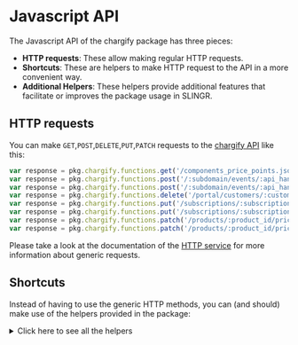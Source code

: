 # Javascript API

The Javascript API of the chargify package has three pieces:

- **HTTP requests**: These allow making regular HTTP requests.
- **Shortcuts**: These are helpers to make HTTP request to the API in a more convenient way.
- **Additional Helpers**: These helpers provide additional features that facilitate or improves the package usage in SLINGR.

## HTTP requests
You can make `GET`,`POST`,`DELETE`,`PUT`,`PATCH` requests to the [chargify API](API_URL_HERE) like this:
```javascript
var response = pkg.chargify.functions.get('/components_price_points.json')
var response = pkg.chargify.functions.post('/:subdomain/events/:api_handle/bulk.json', body)
var response = pkg.chargify.functions.post('/:subdomain/events/:api_handle/bulk.json')
var response = pkg.chargify.functions.delete('/portal/customers/:customer_id/invitations/revoke.json')
var response = pkg.chargify.functions.put('/subscriptions/:subscription_id/reset_balance.json', body)
var response = pkg.chargify.functions.put('/subscriptions/:subscription_id/reset_balance.json')
var response = pkg.chargify.functions.patch('/products/:product_id/price_points/:price_point_id/unarchive.json', body)
var response = pkg.chargify.functions.patch('/products/:product_id/price_points/:price_point_id/unarchive.json')
```

Please take a look at the documentation of the [HTTP service](https://github.com/slingr-stack/http-service)
for more information about generic requests.

## Shortcuts

Instead of having to use the generic HTTP methods, you can (and should) make use of the helpers provided in the package:
<details>
    <summary>Click here to see all the helpers</summary>

<br>

* API URL: '/:resource_type/metadata.json'
* HTTP Method: 'GET'
```javascript
pkg.chargify.functions.metadataJson.get()
```
---
* API URL: '/:resource_type/metafields.json'
* HTTP Method: 'GET'
```javascript
pkg.chargify.functions.metafieldsJson.get(resourceType)
```
---
* API URL: '/:resource_type/metafields.json'
* HTTP Method: 'POST'
```javascript
pkg.chargify.functions.metafieldsJson.post(resourceType, body)
```
---
* API URL: '/:resource_type/metafields.json'
* HTTP Method: 'DELETE'
```javascript
pkg.chargify.functions.metafieldsJson.delete(resourceType)
```
---
* API URL: '/:resource_type/metafields.json'
* HTTP Method: 'PUT'
```javascript
pkg.chargify.functions.metafieldsJson.put(resourceType, body)
```
---
* API URL: '/:resource_type/:resource_id/metadata.json'
* HTTP Method: 'GET'
```javascript
pkg.chargify.functions.metadataJson.get(resourceType)
```
---
* API URL: '/:resource_type/:resource_id/metadata.json'
* HTTP Method: 'POST'
```javascript
pkg.chargify.functions.metadataJson.post(resourceType, resourceId, body)
```
---
* API URL: '/:resource_type/:resource_id/metadata.json'
* HTTP Method: 'DELETE'
```javascript
pkg.chargify.functions.metadataJson.delete(resourceType, resourceId)
```
---
* API URL: '/:resource_type/:resource_id/metadata.json'
* HTTP Method: 'PUT'
```javascript
pkg.chargify.functions.metadataJson.put(resourceType, resourceId, body)
```
---
* API URL: '/:subdomain/events/:api_handle.json'
* HTTP Method: 'POST'
```javascript
pkg.chargify.functions.events.post(subdomain, apiHandleJson, body)
```
---
* API URL: '/:subdomain/events/:api_handle/bulk.json'
* HTTP Method: 'POST'
```javascript
pkg.chargify.functions.events.bulkJson.post(subdomain, apiHandle, body)
```
---
* API URL: '/api_exports/invoices.json'
* HTTP Method: 'POST'
```javascript
pkg.chargify.functions.apiExports.invoicesJson.post(body)
```
---
* API URL: '/api_exports/proforma_invoices.json'
* HTTP Method: 'POST'
```javascript
pkg.chargify.functions.apiExports.proformaInvoicesJson.post(body)
```
---
* API URL: '/api_exports/subscriptions.json'
* HTTP Method: 'POST'
```javascript
pkg.chargify.functions.apiExports.subscriptionsJson.post(body)
```
---
* API URL: '/api_exports/invoices/:batch_id.json'
* HTTP Method: 'GET'
```javascript
pkg.chargify.functions.apiExports.invoices.get(batchIdJson)
```
---
* API URL: '/api_exports/proforma_invoices/:batch_id.json'
* HTTP Method: 'GET'
```javascript
pkg.chargify.functions.apiExports.proformaInvoices.get(batchIdJson)
```
---
* API URL: '/api_exports/subscriptions/:batch_id.json'
* HTTP Method: 'GET'
```javascript
pkg.chargify.functions.apiExports.subscriptions.get(batchIdJson)
```
---
* API URL: '/api_exports/invoices/:batch_id/rows.json'
* HTTP Method: 'GET'
```javascript
pkg.chargify.functions.apiExports.invoices.rowsJson.get(batchId)
```
---
* API URL: '/api_exports/proforma_invoices/:batch_id/rows.json'
* HTTP Method: 'GET'
```javascript
pkg.chargify.functions.apiExports.proformaInvoices.rowsJson.get(batchId)
```
---
* API URL: '/api_exports/subscriptions/:batch_id/rows.json'
* HTTP Method: 'GET'
```javascript
pkg.chargify.functions.apiExports.subscriptions.rowsJson.get(batchId)
```
---
* API URL: '/bank_accounts/:bank_account_id/verification.json'
* HTTP Method: 'PUT'
```javascript
pkg.chargify.functions.bankAccounts.verificationJson.put(bankAccountId, body)
```
---
* API URL: '/chargify_js_keys.json'
* HTTP Method: 'GET'
```javascript
pkg.chargify.functions.chargifyJsKeysJson.get()
```
---
* API URL: '/components/lookup.json'
* HTTP Method: 'GET'
```javascript
pkg.chargify.functions.components.lookupJson.get()
```
---
* API URL: '/components/:component_id/price_points.json'
* HTTP Method: 'GET'
```javascript
pkg.chargify.functions.components.pricePointsJson.get(componentId)
```
---
* API URL: '/components/:component_id/price_points.json'
* HTTP Method: 'POST'
```javascript
pkg.chargify.functions.components.pricePointsJson.post(componentId, body)
```
---
* API URL: '/components/:component_id/price_points/:price_point_id.json'
* HTTP Method: 'DELETE'
```javascript
pkg.chargify.functions.components.pricePoints.delete(componentId, pricePointIdJson)
```
---
* API URL: '/components/:component_id/price_points/:price_point_id.json'
* HTTP Method: 'PUT'
```javascript
pkg.chargify.functions.components.pricePoints.put(componentId, pricePointIdJson, body)
```
---
* API URL: '/components/:component_id/price_points/bulk.json'
* HTTP Method: 'POST'
```javascript
pkg.chargify.functions.components.pricePoints.bulkJson.post(componentId, body)
```
---
* API URL: '/components/:component_id/price_points/:price_point_id/default.json'
* HTTP Method: 'PUT'
```javascript
pkg.chargify.functions.components.pricePoints.defaultJson.put(componentId, pricePointId, body)
```
---
* API URL: '/components/:component_id/price_points/:price_point_id/segments.json'
* HTTP Method: 'GET'
```javascript
pkg.chargify.functions.components.pricePoints.segmentsJson.get(componentId, pricePointId)
```
---
* API URL: '/components/:component_id/price_points/:price_point_id/segments.json'
* HTTP Method: 'POST'
```javascript
pkg.chargify.functions.components.pricePoints.segmentsJson.post(componentId, pricePointId, body)
```
---
* API URL: '/components/:component_id/price_points/:price_point_id/unarchive.json'
* HTTP Method: 'PUT'
```javascript
pkg.chargify.functions.components.pricePoints.unarchiveJson.put(componentId, pricePointId, body)
```
---
* API URL: '/components/:component_id/price_points/:price_point_id/segments/:id.json'
* HTTP Method: 'DELETE'
```javascript
pkg.chargify.functions.components.pricePoints.segments.delete(componentId, pricePointId, idJson)
```
---
* API URL: '/components/:component_id/price_points/:price_point_id/segments/:id.json'
* HTTP Method: 'PUT'
```javascript
pkg.chargify.functions.components.pricePoints.segments.put(componentId, pricePointId, idJson, body)
```
---
* API URL: '/components/:component_id/price_points/:price_point_id/segments/bulk.json'
* HTTP Method: 'POST'
```javascript
pkg.chargify.functions.components.pricePoints.segments.bulkJson.post(componentId, pricePointId, body)
```
---
* API URL: '/components/:component_id/price_points/:price_point_id/segments/bulk.json'
* HTTP Method: 'PUT'
```javascript
pkg.chargify.functions.components.pricePoints.segments.bulkJson.put(componentId, pricePointId, body)
```
---
* API URL: '/components.json'
* HTTP Method: 'GET'
```javascript
pkg.chargify.functions.componentsJson.get()
```
---
* API URL: '/components_price_points.json'
* HTTP Method: 'GET'
```javascript
pkg.chargify.functions.componentsPricePointsJson.get()
```
---
* API URL: '/coupon/:coupon_id/currency_prices.json'
* HTTP Method: 'PUT'
```javascript
pkg.chargify.functions.coupon.currencyPricesJson.put(couponId, body)
```
---
* API URL: '/coupons/find.json'
* HTTP Method: 'GET'
```javascript
pkg.chargify.functions.coupons.findJson.get()
```
---
* API URL: '/coupons/validate.json'
* HTTP Method: 'GET'
```javascript
pkg.chargify.functions.coupons.validateJson.get()
```
---
* API URL: '/coupons/:coupon_id/codes.json'
* HTTP Method: 'GET'
```javascript
pkg.chargify.functions.coupons.codesJson.get(couponId)
```
---
* API URL: '/coupons/:coupon_id/codes.json'
* HTTP Method: 'POST'
```javascript
pkg.chargify.functions.coupons.codesJson.post(couponId, body)
```
---
* API URL: '/coupons/:coupon_id/codes.json'
* HTTP Method: 'PUT'
```javascript
pkg.chargify.functions.coupons.codesJson.put(couponId, body)
```
---
* API URL: '/coupons/:coupon_id/codes/:subcode.json'
* HTTP Method: 'DELETE'
```javascript
pkg.chargify.functions.coupons.codes.delete(couponId, subcodeJson)
```
---
* API URL: '/coupons.json'
* HTTP Method: 'GET'
```javascript
pkg.chargify.functions.couponsJson.get()
```
---
* API URL: '/credit_notes/:uid.json'
* HTTP Method: 'GET'
```javascript
pkg.chargify.functions.creditNotes.get(uidJson)
```
---
* API URL: '/credit_notes.json'
* HTTP Method: 'GET'
```javascript
pkg.chargify.functions.creditNotesJson.get()
```
---
* API URL: '/customers/:id.json'
* HTTP Method: 'GET'
```javascript
pkg.chargify.functions.customers.get(idJson)
```
---
* API URL: '/customers/:id.json'
* HTTP Method: 'DELETE'
```javascript
pkg.chargify.functions.customers.delete(idJson)
```
---
* API URL: '/customers/:id.json'
* HTTP Method: 'PUT'
```javascript
pkg.chargify.functions.customers.put(idJson, body)
```
---
* API URL: '/customers/lookup.json'
* HTTP Method: 'GET'
```javascript
pkg.chargify.functions.customers.lookupJson.get()
```
---
* API URL: '/customers/:customer_id/subscriptions.json'
* HTTP Method: 'GET'
```javascript
pkg.chargify.functions.customers.subscriptionsJson.get(customerId)
```
---
* API URL: '/customers.json'
* HTTP Method: 'GET'
```javascript
pkg.chargify.functions.customersJson.get()
```
---
* API URL: '/customers.json'
* HTTP Method: 'POST'
```javascript
pkg.chargify.functions.customersJson.post(body)
```
---
* API URL: '/endpoints/:endpoint_id.json'
* HTTP Method: 'PUT'
```javascript
pkg.chargify.functions.endpoints.put(endpointIdJson, body)
```
---
* API URL: '/endpoints.json'
* HTTP Method: 'GET'
```javascript
pkg.chargify.functions.endpointsJson.get()
```
---
* API URL: '/endpoints.json'
* HTTP Method: 'POST'
```javascript
pkg.chargify.functions.endpointsJson.post(body)
```
---
* API URL: '/event_based_billing/subscriptions/:subscription_id/components/:component_id/activate.json'
* HTTP Method: 'POST'
```javascript
pkg.chargify.functions.eventBasedBilling.subscriptions.components.activateJson.post(subscriptionId, componentId, body)
```
---
* API URL: '/event_based_billing/subscriptions/:subscription_id/components/:component_id/deactivate.json'
* HTTP Method: 'POST'
```javascript
pkg.chargify.functions.eventBasedBilling.subscriptions.components.deactivateJson.post(subscriptionId, componentId, body)
```
---
* API URL: '/events/count.json'
* HTTP Method: 'GET'
```javascript
pkg.chargify.functions.events.countJson.get()
```
---
* API URL: '/events.json'
* HTTP Method: 'GET'
```javascript
pkg.chargify.functions.eventsJson.get()
```
---
* API URL: '/invoices/:invoice_id.json'
* HTTP Method: 'GET'
```javascript
pkg.chargify.functions.invoices.get()
```
---
* API URL: '/invoices/:uid.json'
* HTTP Method: 'GET'
```javascript
pkg.chargify.functions.invoices.get()
```
---
* API URL: '/invoices/events.json'
* HTTP Method: 'GET'
```javascript
pkg.chargify.functions.invoices.eventsJson.get()
```
---
* API URL: '/invoices/payments.json'
* HTTP Method: 'POST'
```javascript
pkg.chargify.functions.invoices.paymentsJson.post(body)
```
---
* API URL: '/invoices/:invoice_id/adjustments.json'
* HTTP Method: 'POST'
```javascript
pkg.chargify.functions.invoices.adjustmentsJson.post(invoiceId, body)
```
---
* API URL: '/invoices/:invoice_id/charges.json'
* HTTP Method: 'POST'
```javascript
pkg.chargify.functions.invoices.chargesJson.post(invoiceId, body)
```
---
* API URL: '/invoices/:invoice_id/payments.json'
* HTTP Method: 'POST'
```javascript
pkg.chargify.functions.invoices.paymentsJson.post(body)
```
---
* API URL: '/invoices/:invoice_uid/segments.json'
* HTTP Method: 'GET'
```javascript
pkg.chargify.functions.invoices.segmentsJson.get(invoiceUid)
```
---
* API URL: '/invoices/:uid/customer_information.json'
* HTTP Method: 'PUT'
```javascript
pkg.chargify.functions.invoices.customerInformationJson.put(uid, body)
```
---
* API URL: '/invoices/:uid/deliveries.json'
* HTTP Method: 'POST'
```javascript
pkg.chargify.functions.invoices.deliveriesJson.post(uid, body)
```
---
* API URL: '/invoices/:uid/issue.json'
* HTTP Method: 'POST'
```javascript
pkg.chargify.functions.invoices.issueJson.post(uid, body)
```
---
* API URL: '/invoices/:uid/payments.json'
* HTTP Method: 'POST'
```javascript
pkg.chargify.functions.invoices.paymentsJson.post(body)
```
---
* API URL: '/invoices/:uid/refunds.json'
* HTTP Method: 'POST'
```javascript
pkg.chargify.functions.invoices.refundsJson.post(uid, body)
```
---
* API URL: '/invoices/:uid/reopen.json'
* HTTP Method: 'POST'
```javascript
pkg.chargify.functions.invoices.reopenJson.post(uid, body)
```
---
* API URL: '/invoices/:uid/void.json'
* HTTP Method: 'POST'
```javascript
pkg.chargify.functions.invoices.voidJson.post(uid, body)
```
---
* API URL: '/invoices/:uid/customer_information/preview.json'
* HTTP Method: 'POST'
```javascript
pkg.chargify.functions.invoices.customerInformation.previewJson.post(uid, body)
```
---
* API URL: '/invoices.json'
* HTTP Method: 'GET'
```javascript
pkg.chargify.functions.invoicesJson.get()
```
---
* API URL: '/invoices.json'
* HTTP Method: 'GET'
```javascript
pkg.chargify.functions.invoicesJson.get()
```
---
* API URL: '/mrr.json'
* HTTP Method: 'GET'
```javascript
pkg.chargify.functions.mrrJson.get()
```
---
* API URL: '/mrr_movements.json'
* HTTP Method: 'GET'
```javascript
pkg.chargify.functions.mrrMovementsJson.get()
```
---
* API URL: '/offers/:offer_id.json'
* HTTP Method: 'GET'
```javascript
pkg.chargify.functions.offers.get(offerIdJson)
```
---
* API URL: '/offers/:offer_id/archive.json'
* HTTP Method: 'PUT'
```javascript
pkg.chargify.functions.offers.archiveJson.put(offerId, body)
```
---
* API URL: '/offers/:offer_id/unarchive.json'
* HTTP Method: 'PUT'
```javascript
pkg.chargify.functions.offers.unarchiveJson.put(offerId, body)
```
---
* API URL: '/offers.json'
* HTTP Method: 'GET'
```javascript
pkg.chargify.functions.offersJson.get()
```
---
* API URL: '/offers.json'
* HTTP Method: 'POST'
```javascript
pkg.chargify.functions.offersJson.post(body)
```
---
* API URL: '/one_time_tokens/:chargify_token.json'
* HTTP Method: 'GET'
```javascript
pkg.chargify.functions.oneTimeTokens.get(chargifyTokenJson)
```
---
* API URL: '/payment_profiles/:payment_profile_id.json'
* HTTP Method: 'GET'
```javascript
pkg.chargify.functions.paymentProfiles.get(paymentProfileIdJson)
```
---
* API URL: '/payment_profiles/:payment_profile_id.json'
* HTTP Method: 'DELETE'
```javascript
pkg.chargify.functions.paymentProfiles.delete(paymentProfileIdJson)
```
---
* API URL: '/payment_profiles/:payment_profile_id.json'
* HTTP Method: 'PUT'
```javascript
pkg.chargify.functions.paymentProfiles.put(paymentProfileIdJson, body)
```
---
* API URL: '/payment_profiles.json'
* HTTP Method: 'GET'
```javascript
pkg.chargify.functions.paymentProfilesJson.get()
```
---
* API URL: '/payment_profiles.json'
* HTTP Method: 'POST'
```javascript
pkg.chargify.functions.paymentProfilesJson.post(body)
```
---
* API URL: '/portal/customers/:customer_id/enable.json'
* HTTP Method: 'POST'
```javascript
pkg.chargify.functions.portal.customers.enableJson.post(customerId, body)
```
---
* API URL: '/portal/customers/:customer_id/management_link.json'
* HTTP Method: 'GET'
```javascript
pkg.chargify.functions.portal.customers.managementLinkJson.get(customerId)
```
---
* API URL: '/portal/customers/:customer_id/invitations/invite.json'
* HTTP Method: 'POST'
```javascript
pkg.chargify.functions.portal.customers.invitations.inviteJson.post(customerId, body)
```
---
* API URL: '/portal/customers/:customer_id/invitations/revoke.json'
* HTTP Method: 'DELETE'
```javascript
pkg.chargify.functions.portal.customers.invitations.revokeJson.delete(customerId)
```
---
* API URL: '/price_points/:price_point_id/currency_prices.json'
* HTTP Method: 'POST'
```javascript
pkg.chargify.functions.pricePoints.currencyPricesJson.post(pricePointId, body)
```
---
* API URL: '/price_points/:price_point_id/currency_prices.json'
* HTTP Method: 'PUT'
```javascript
pkg.chargify.functions.pricePoints.currencyPricesJson.put(pricePointId, body)
```
---
* API URL: '/product_families/:id.json'
* HTTP Method: 'GET'
```javascript
pkg.chargify.functions.productFamilies.get(idJson)
```
---
* API URL: '/product_families/:product_family_id/:plural_kind.json'
* HTTP Method: 'POST'
```javascript
pkg.chargify.functions.productFamilies.post(productFamilyId, pluralKindJson, body)
```
---
* API URL: '/product_families/:product_family_id/components.json'
* HTTP Method: 'GET'
```javascript
pkg.chargify.functions.productFamilies.componentsJson.get(productFamilyId)
```
---
* API URL: '/product_families/:product_family_id/coupons.json'
* HTTP Method: 'GET'
```javascript
pkg.chargify.functions.productFamilies.couponsJson.get(productFamilyId)
```
---
* API URL: '/product_families/:product_family_id/coupons.json'
* HTTP Method: 'POST'
```javascript
pkg.chargify.functions.productFamilies.couponsJson.post(productFamilyId, body)
```
---
* API URL: '/product_families/:product_family_id/products.json'
* HTTP Method: 'GET'
```javascript
pkg.chargify.functions.productFamilies.productsJson.get(productFamilyId)
```
---
* API URL: '/product_families/:product_family_id/products.json'
* HTTP Method: 'POST'
```javascript
pkg.chargify.functions.productFamilies.productsJson.post(productFamilyId, body)
```
---
* API URL: '/product_families/:product_family_id/components/:component_id.json'
* HTTP Method: 'GET'
```javascript
pkg.chargify.functions.productFamilies.components.get(productFamilyId, componentIdJson)
```
---
* API URL: '/product_families/:product_family_id/components/:component_id.json'
* HTTP Method: 'DELETE'
```javascript
pkg.chargify.functions.productFamilies.components.delete(productFamilyId, componentIdJson)
```
---
* API URL: '/product_families/:product_family_id/coupons/:coupon_id.json'
* HTTP Method: 'GET'
```javascript
pkg.chargify.functions.productFamilies.coupons.get(productFamilyId, couponIdJson)
```
---
* API URL: '/product_families/:product_family_id/coupons/:coupon_id.json'
* HTTP Method: 'DELETE'
```javascript
pkg.chargify.functions.productFamilies.coupons.delete(productFamilyId, couponIdJson)
```
---
* API URL: '/product_families/:product_family_id/coupons/:coupon_id.json'
* HTTP Method: 'PUT'
```javascript
pkg.chargify.functions.productFamilies.coupons.put(productFamilyId, couponIdJson, body)
```
---
* API URL: '/product_families/:product_family_id/coupons/:coupon_id/usage.json'
* HTTP Method: 'GET'
```javascript
pkg.chargify.functions.productFamilies.coupons.usageJson.get(productFamilyId, couponId)
```
---
* API URL: '/product_families.json'
* HTTP Method: 'GET'
```javascript
pkg.chargify.functions.productFamiliesJson.get()
```
---
* API URL: '/product_families.json'
* HTTP Method: 'POST'
```javascript
pkg.chargify.functions.productFamiliesJson.post(body)
```
---
* API URL: '/product_price_points/:product_price_point_id/currency_prices.json'
* HTTP Method: 'POST'
```javascript
pkg.chargify.functions.productPricePoints.currencyPricesJson.post(productPricePointId, body)
```
---
* API URL: '/product_price_points/:product_price_point_id/currency_prices.json'
* HTTP Method: 'PUT'
```javascript
pkg.chargify.functions.productPricePoints.currencyPricesJson.put(productPricePointId, body)
```
---
* API URL: '/products/:product_id.json'
* HTTP Method: 'GET'
```javascript
pkg.chargify.functions.products.get(productIdJson)
```
---
* API URL: '/products/:product_id.json'
* HTTP Method: 'DELETE'
```javascript
pkg.chargify.functions.products.delete(productIdJson)
```
---
* API URL: '/products/:product_id.json'
* HTTP Method: 'PUT'
```javascript
pkg.chargify.functions.products.put(productIdJson, body)
```
---
* API URL: '/products/:product_id/price_points.json'
* HTTP Method: 'GET'
```javascript
pkg.chargify.functions.products.pricePointsJson.get(productId)
```
---
* API URL: '/products/:product_id/price_points.json'
* HTTP Method: 'POST'
```javascript
pkg.chargify.functions.products.pricePointsJson.post(productId, body)
```
---
* API URL: '/products/handle/:api_handle.json'
* HTTP Method: 'GET'
```javascript
pkg.chargify.functions.products.handle.get(apiHandleJson)
```
---
* API URL: '/products/:product_id/price_points/:price_point_id.json'
* HTTP Method: 'GET'
```javascript
pkg.chargify.functions.products.pricePoints.get(productId, pricePointIdJson)
```
---
* API URL: '/products/:product_id/price_points/:price_point_id.json'
* HTTP Method: 'DELETE'
```javascript
pkg.chargify.functions.products.pricePoints.delete(productId, pricePointIdJson)
```
---
* API URL: '/products/:product_id/price_points/:price_point_id.json'
* HTTP Method: 'PUT'
```javascript
pkg.chargify.functions.products.pricePoints.put(productId, pricePointIdJson, body)
```
---
* API URL: '/products/:product_id/price_points/bulk.json'
* HTTP Method: 'POST'
```javascript
pkg.chargify.functions.products.pricePoints.bulkJson.post(productId, body)
```
---
* API URL: '/products/:product_id/price_points/:price_point_id/default.json'
* HTTP Method: 'PATCH'
```javascript
pkg.chargify.functions.products.pricePoints.defaultJson.patch(productId, pricePointId, body)
```
---
* API URL: '/products/:product_id/price_points/:price_point_id/unarchive.json'
* HTTP Method: 'PATCH'
```javascript
pkg.chargify.functions.products.pricePoints.unarchiveJson.patch(productId, pricePointId, body)
```
---
* API URL: '/products.json'
* HTTP Method: 'GET'
```javascript
pkg.chargify.functions.productsJson.get()
```
---
* API URL: '/products_price_points.json'
* HTTP Method: 'GET'
```javascript
pkg.chargify.functions.productsPricePointsJson.get()
```
---
* API URL: '/proforma_invoices/:proforma_invoice_uid.json'
* HTTP Method: 'GET'
```javascript
pkg.chargify.functions.proformaInvoices.get(proformaInvoiceUidJson)
```
---
* API URL: '/proforma_invoices/:proforma_invoice_uid/void.json'
* HTTP Method: 'POST'
```javascript
pkg.chargify.functions.proformaInvoices.voidJson.post(proformaInvoiceUid, body)
```
---
* API URL: '/reason_codes/:reason_code_id.json'
* HTTP Method: 'GET'
```javascript
pkg.chargify.functions.reasonCodes.get(reasonCodeIdJson)
```
---
* API URL: '/reason_codes/:reason_code_id.json'
* HTTP Method: 'DELETE'
```javascript
pkg.chargify.functions.reasonCodes.delete(reasonCodeIdJson)
```
---
* API URL: '/reason_codes/:reason_code_id.json'
* HTTP Method: 'PUT'
```javascript
pkg.chargify.functions.reasonCodes.put(reasonCodeIdJson, body)
```
---
* API URL: '/reason_codes.json'
* HTTP Method: 'GET'
```javascript
pkg.chargify.functions.reasonCodesJson.get()
```
---
* API URL: '/reason_codes.json'
* HTTP Method: 'POST'
```javascript
pkg.chargify.functions.reasonCodesJson.post(body)
```
---
* API URL: '/referral_codes/validate.json'
* HTTP Method: 'GET'
```javascript
pkg.chargify.functions.referralCodes.validateJson.get()
```
---
* API URL: '/sellers/:seller_id/sales_commission_settings.json'
* HTTP Method: 'GET'
```javascript
pkg.chargify.functions.sellers.salesCommissionSettingsJson.get(sellerId)
```
---
* API URL: '/sellers/:seller_id/sales_reps.json'
* HTTP Method: 'GET'
```javascript
pkg.chargify.functions.sellers.salesRepsJson.get(sellerId)
```
---
* API URL: '/sellers/:seller_id/sales_reps/:sales_rep_id.json'
* HTTP Method: 'GET'
```javascript
pkg.chargify.functions.sellers.salesReps.get(sellerId, salesRepIdJson)
```
---
* API URL: '/site.json'
* HTTP Method: 'GET'
```javascript
pkg.chargify.functions.siteJson.get()
```
---
* API URL: '/sites/clear_data.json'
* HTTP Method: 'POST'
```javascript
pkg.chargify.functions.sites.clearDataJson.post(body)
```
---
* API URL: '/statements/:statement_id.json'
* HTTP Method: 'GET'
```javascript
pkg.chargify.functions.statements.get(statementIdJson)
```
---
* API URL: '/statements/count.json'
* HTTP Method: 'GET'
```javascript
pkg.chargify.functions.statements.countJson.get()
```
---
* API URL: '/statements/ids.json'
* HTTP Method: 'GET'
```javascript
pkg.chargify.functions.statements.idsJson.get()
```
---
* API URL: '/statements.json'
* HTTP Method: 'GET'
```javascript
pkg.chargify.functions.statementsJson.get()
```
---
* API URL: '/stats.json'
* HTTP Method: 'GET'
```javascript
pkg.chargify.functions.statsJson.get()
```
---
* API URL: '/subscription_groups/:uid.json'
* HTTP Method: 'GET'
```javascript
pkg.chargify.functions.subscriptionGroups.get(uidJson)
```
---
* API URL: '/subscription_groups/:uid.json'
* HTTP Method: 'DELETE'
```javascript
pkg.chargify.functions.subscriptionGroups.delete(uidJson)
```
---
* API URL: '/subscription_groups/:uid.json'
* HTTP Method: 'PUT'
```javascript
pkg.chargify.functions.subscriptionGroups.put(uidJson, body)
```
---
* API URL: '/subscription_groups/lookup.json'
* HTTP Method: 'GET'
```javascript
pkg.chargify.functions.subscriptionGroups.lookupJson.get()
```
---
* API URL: '/subscription_groups/signup.json'
* HTTP Method: 'POST'
```javascript
pkg.chargify.functions.subscriptionGroups.signupJson.post(body)
```
---
* API URL: '/subscription_groups/:subscription_group_uid/proforma_invoices.json'
* HTTP Method: 'GET'
```javascript
pkg.chargify.functions.subscriptionGroups.proformaInvoicesJson.get(subscriptionGroupUid)
```
---
* API URL: '/subscription_groups/:subscription_group_uid/proforma_invoices.json'
* HTTP Method: 'POST'
```javascript
pkg.chargify.functions.subscriptionGroups.proformaInvoicesJson.post(subscriptionGroupUid, body)
```
---
* API URL: '/subscription_groups/:subscription_group_uid/reactivate.json'
* HTTP Method: 'POST'
```javascript
pkg.chargify.functions.subscriptionGroups.reactivateJson.post(subscriptionGroupUid, body)
```
---
* API URL: '/subscription_groups/:uid/cancel.json'
* HTTP Method: 'POST'
```javascript
pkg.chargify.functions.subscriptionGroups.cancelJson.post(uid, body)
```
---
* API URL: '/subscription_groups/:uid/delayed_cancel.json'
* HTTP Method: 'POST'
```javascript
pkg.chargify.functions.subscriptionGroups.delayedCancelJson.post(uid, body)
```
---
* API URL: '/subscription_groups/:uid/delayed_cancel.json'
* HTTP Method: 'DELETE'
```javascript
pkg.chargify.functions.subscriptionGroups.delayedCancelJson.delete(uid)
```
---
* API URL: '/subscription_groups/:uid/prepayments.json'
* HTTP Method: 'POST'
```javascript
pkg.chargify.functions.subscriptionGroups.prepaymentsJson.post(uid, body)
```
---
* API URL: '/subscription_groups/:uid/service_credit_deductions.json'
* HTTP Method: 'POST'
```javascript
pkg.chargify.functions.subscriptionGroups.serviceCreditDeductionsJson.post(uid, body)
```
---
* API URL: '/subscription_groups/:uid/service_credits.json'
* HTTP Method: 'POST'
```javascript
pkg.chargify.functions.subscriptionGroups.serviceCreditsJson.post(uid, body)
```
---
* API URL: '/subscription_groups/:subscription_group_uid/payment_profiles/:payment_profile_id.json'
* HTTP Method: 'DELETE'
```javascript
pkg.chargify.functions.subscriptionGroups.paymentProfiles.delete(subscriptionGroupUid, paymentProfileIdJson)
```
---
* API URL: '/subscription_groups/:uid/payment_profiles/:payment_profile_id/change_payment_profile.json'
* HTTP Method: 'POST'
```javascript
pkg.chargify.functions.subscriptionGroups.paymentProfiles.changePaymentProfileJson.post(uid, paymentProfileId, body)
```
---
* API URL: '/subscription_groups.json'
* HTTP Method: 'GET'
```javascript
pkg.chargify.functions.subscriptionGroupsJson.get()
```
---
* API URL: '/subscription_groups.json'
* HTTP Method: 'POST'
```javascript
pkg.chargify.functions.subscriptionGroupsJson.post(body)
```
---
* API URL: '/subscriptions/:subscription_id.json'
* HTTP Method: 'GET'
```javascript
pkg.chargify.functions.subscriptions.get(subscriptionIdJson)
```
---
* API URL: '/subscriptions/:subscription_id.json'
* HTTP Method: 'DELETE'
```javascript
pkg.chargify.functions.subscriptions.delete(subscriptionIdJson)
```
---
* API URL: '/subscriptions/:subscription_id.json'
* HTTP Method: 'PUT'
```javascript
pkg.chargify.functions.subscriptions.put(subscriptionIdJson, body)
```
---
* API URL: '/subscriptions/lookup.json'
* HTTP Method: 'GET'
```javascript
pkg.chargify.functions.subscriptions.lookupJson.get()
```
---
* API URL: '/subscriptions/preview.json'
* HTTP Method: 'POST'
```javascript
pkg.chargify.functions.subscriptions.previewJson.post(body)
```
---
* API URL: '/subscriptions/proforma_invoices.json'
* HTTP Method: 'POST'
```javascript
pkg.chargify.functions.subscriptions.proformaInvoicesJson.post(body)
```
---
* API URL: '/subscriptions/:subscription_id/account_balances.json'
* HTTP Method: 'GET'
```javascript
pkg.chargify.functions.subscriptions.accountBalancesJson.get(subscriptionId)
```
---
* API URL: '/subscriptions/:subscription_id/activate.json'
* HTTP Method: 'PUT'
```javascript
pkg.chargify.functions.subscriptions.activateJson.put(subscriptionId, body)
```
---
* API URL: '/subscriptions/:subscription_id/add_coupon.json'
* HTTP Method: 'POST'
```javascript
pkg.chargify.functions.subscriptions.addCouponJson.post(subscriptionId, body)
```
---
* API URL: '/subscriptions/:subscription_id/adjustments.json'
* HTTP Method: 'POST'
```javascript
pkg.chargify.functions.subscriptions.adjustmentsJson.post(subscriptionId, body)
```
---
* API URL: '/subscriptions/:subscription_id/advance_invoice.json'
* HTTP Method: 'GET'
```javascript
pkg.chargify.functions.subscriptions.advanceInvoiceJson.get(subscriptionId)
```
---
* API URL: '/subscriptions/:subscription_id/allocations.json'
* HTTP Method: 'POST'
```javascript
pkg.chargify.functions.subscriptions.allocationsJson.post(subscriptionId, body)
```
---
* API URL: '/subscriptions/:subscription_id/cancel_dunning.json'
* HTTP Method: 'POST'
```javascript
pkg.chargify.functions.subscriptions.cancelDunningJson.post(subscriptionId, body)
```
---
* API URL: '/subscriptions/:subscription_id/charges.json'
* HTTP Method: 'POST'
```javascript
pkg.chargify.functions.subscriptions.chargesJson.post(subscriptionId, body)
```
---
* API URL: '/subscriptions/:subscription_id/components.json'
* HTTP Method: 'GET'
```javascript
pkg.chargify.functions.subscriptions.componentsJson.get(subscriptionId)
```
---
* API URL: '/subscriptions/:subscription_id/delayed_cancel.json'
* HTTP Method: 'POST'
```javascript
pkg.chargify.functions.subscriptions.delayedCancelJson.post(subscriptionId, body)
```
---
* API URL: '/subscriptions/:subscription_id/delayed_cancel.json'
* HTTP Method: 'DELETE'
```javascript
pkg.chargify.functions.subscriptions.delayedCancelJson.delete(subscriptionId)
```
---
* API URL: '/subscriptions/:subscription_id/events.json'
* HTTP Method: 'GET'
```javascript
pkg.chargify.functions.subscriptions.eventsJson.get(subscriptionId)
```
---
* API URL: '/subscriptions/:subscription_id/group.json'
* HTTP Method: 'POST'
```javascript
pkg.chargify.functions.subscriptions.groupJson.post(subscriptionId, body)
```
---
* API URL: '/subscriptions/:subscription_id/group.json'
* HTTP Method: 'DELETE'
```javascript
pkg.chargify.functions.subscriptions.groupJson.delete(subscriptionId)
```
---
* API URL: '/subscriptions/:subscription_id/hold.json'
* HTTP Method: 'POST'
```javascript
pkg.chargify.functions.subscriptions.holdJson.post(subscriptionId, body)
```
---
* API URL: '/subscriptions/:subscription_id/hold.json'
* HTTP Method: 'PUT'
```javascript
pkg.chargify.functions.subscriptions.holdJson.put(subscriptionId, body)
```
---
* API URL: '/subscriptions/:subscription_id/invoices.json'
* HTTP Method: 'POST'
```javascript
pkg.chargify.functions.subscriptions.invoicesJson.post(subscriptionId, body)
```
---
* API URL: '/subscriptions/:subscription_id/migrations.json'
* HTTP Method: 'POST'
```javascript
pkg.chargify.functions.subscriptions.migrationsJson.post(subscriptionId, body)
```
---
* API URL: '/subscriptions/:subscription_id/notes.json'
* HTTP Method: 'GET'
```javascript
pkg.chargify.functions.subscriptions.notesJson.get(subscriptionId)
```
---
* API URL: '/subscriptions/:subscription_id/notes.json'
* HTTP Method: 'POST'
```javascript
pkg.chargify.functions.subscriptions.notesJson.post(subscriptionId, body)
```
---
* API URL: '/subscriptions/:subscription_id/notes.json'
* HTTP Method: 'DELETE'
```javascript
pkg.chargify.functions.subscriptions.notesJson.delete(subscriptionId)
```
---
* API URL: '/subscriptions/:subscription_id/override.json'
* HTTP Method: 'PUT'
```javascript
pkg.chargify.functions.subscriptions.overrideJson.put(subscriptionId, body)
```
---
* API URL: '/subscriptions/:subscription_id/payments.json'
* HTTP Method: 'POST'
```javascript
pkg.chargify.functions.subscriptions.paymentsJson.post(body)
```
---
* API URL: '/subscriptions/:subscription_id/payments.json'
* HTTP Method: 'POST'
```javascript
pkg.chargify.functions.subscriptions.paymentsJson.post(body)
```
---
* API URL: '/subscriptions/:subscription_id/prepaid_configurations.json'
* HTTP Method: 'POST'
```javascript
pkg.chargify.functions.subscriptions.prepaidConfigurationsJson.post(subscriptionId, body)
```
---
* API URL: '/subscriptions/:subscription_id/prepayments.json'
* HTTP Method: 'GET'
```javascript
pkg.chargify.functions.subscriptions.prepaymentsJson.get(subscriptionId)
```
---
* API URL: '/subscriptions/:subscription_id/prepayments.json'
* HTTP Method: 'POST'
```javascript
pkg.chargify.functions.subscriptions.prepaymentsJson.post(subscriptionId, body)
```
---
* API URL: '/subscriptions/:subscription_id/price_points.json'
* HTTP Method: 'POST'
```javascript
pkg.chargify.functions.subscriptions.pricePointsJson.post(subscriptionId, body)
```
---
* API URL: '/subscriptions/:subscription_id/proforma_invoices.json'
* HTTP Method: 'GET'
```javascript
pkg.chargify.functions.subscriptions.proformaInvoicesJson.get(subscriptionId)
```
---
* API URL: '/subscriptions/:subscription_id/proforma_invoices.json'
* HTTP Method: 'POST'
```javascript
pkg.chargify.functions.subscriptions.proformaInvoicesJson.post(body)
```
---
* API URL: '/subscriptions/:subscription_id/purge.json'
* HTTP Method: 'POST'
```javascript
pkg.chargify.functions.subscriptions.purgeJson.post(subscriptionId, body)
```
---
* API URL: '/subscriptions/:subscription_id/reactivate.json'
* HTTP Method: 'PUT'
```javascript
pkg.chargify.functions.subscriptions.reactivateJson.put(subscriptionId, body)
```
---
* API URL: '/subscriptions/:subscription_id/refunds.json'
* HTTP Method: 'POST'
```javascript
pkg.chargify.functions.subscriptions.refundsJson.post(subscriptionId, body)
```
---
* API URL: '/subscriptions/:subscription_id/remove_coupon.json'
* HTTP Method: 'DELETE'
```javascript
pkg.chargify.functions.subscriptions.removeCouponJson.delete(subscriptionId)
```
---
* API URL: '/subscriptions/:subscription_id/request_payment_profiles_update.json'
* HTTP Method: 'POST'
```javascript
pkg.chargify.functions.subscriptions.requestPaymentProfilesUpdateJson.post(subscriptionId, body)
```
---
* API URL: '/subscriptions/:subscription_id/reset_balance.json'
* HTTP Method: 'PUT'
```javascript
pkg.chargify.functions.subscriptions.resetBalanceJson.put(subscriptionId, body)
```
---
* API URL: '/subscriptions/:subscription_id/resume.json'
* HTTP Method: 'POST'
```javascript
pkg.chargify.functions.subscriptions.resumeJson.post(subscriptionId, body)
```
---
* API URL: '/subscriptions/:subscription_id/retry.json'
* HTTP Method: 'PUT'
```javascript
pkg.chargify.functions.subscriptions.retryJson.put(subscriptionId, body)
```
---
* API URL: '/subscriptions/:subscription_id/service_credit_deductions.json'
* HTTP Method: 'POST'
```javascript
pkg.chargify.functions.subscriptions.serviceCreditDeductionsJson.post(subscriptionId, body)
```
---
* API URL: '/subscriptions/:subscription_id/service_credits.json'
* HTTP Method: 'POST'
```javascript
pkg.chargify.functions.subscriptions.serviceCreditsJson.post(subscriptionId, body)
```
---
* API URL: '/subscriptions/:subscription_id/statements.json'
* HTTP Method: 'GET'
```javascript
pkg.chargify.functions.subscriptions.statementsJson.get(subscriptionId)
```
---
* API URL: '/subscriptions/:subscription_id/transactions.json'
* HTTP Method: 'GET'
```javascript
pkg.chargify.functions.subscriptions.transactionsJson.get(subscriptionId)
```
---
* API URL: '/subscriptions/proforma_invoices/preview.json'
* HTTP Method: 'POST'
```javascript
pkg.chargify.functions.subscriptions.proformaInvoices.previewJson.post(body)
```
---
* API URL: '/subscriptions/:subscription_id/advance_invoice/issue.json'
* HTTP Method: 'POST'
```javascript
pkg.chargify.functions.subscriptions.advanceInvoice.issueJson.post(subscriptionId, body)
```
---
* API URL: '/subscriptions/:subscription_id/advance_invoice/void.json'
* HTTP Method: 'POST'
```javascript
pkg.chargify.functions.subscriptions.advanceInvoice.voidJson.post(subscriptionId, body)
```
---
* API URL: '/subscriptions/:subscription_id/allocations/preview.json'
* HTTP Method: 'POST'
```javascript
pkg.chargify.functions.subscriptions.allocations.previewJson.post(subscriptionId, body)
```
---
* API URL: '/subscriptions/:subscription_id/components/:component_id.json'
* HTTP Method: 'GET'
```javascript
pkg.chargify.functions.subscriptions.components.get(subscriptionId, componentIdJson)
```
---
* API URL: '/subscriptions/:subscription_id/migrations/preview.json'
* HTTP Method: 'POST'
```javascript
pkg.chargify.functions.subscriptions.migrations.previewJson.post(subscriptionId, body)
```
---
* API URL: '/subscriptions/:subscription_id/notes/:note_id.json'
* HTTP Method: 'GET'
```javascript
pkg.chargify.functions.subscriptions.notes.get(subscriptionId, noteIdJson)
```
---
* API URL: '/subscriptions/:subscription_id/notes/:note_id.json'
* HTTP Method: 'PUT'
```javascript
pkg.chargify.functions.subscriptions.notes.put(subscriptionId, noteIdJson, body)
```
---
* API URL: '/subscriptions/:subscription_id/payment_profiles/:payment_profile_id.json'
* HTTP Method: 'DELETE'
```javascript
pkg.chargify.functions.subscriptions.paymentProfiles.delete(subscriptionId, paymentProfileIdJson)
```
---
* API URL: '/subscriptions/:subscription_id/price_points/reset.json'
* HTTP Method: 'POST'
```javascript
pkg.chargify.functions.subscriptions.pricePoints.resetJson.post(subscriptionId, body)
```
---
* API URL: '/subscriptions/:subscription_id/proforma_invoices/preview.json'
* HTTP Method: 'POST'
```javascript
pkg.chargify.functions.subscriptions.proformaInvoices.previewJson.post(body)
```
---
* API URL: '/subscriptions/:subscription_id/renewals/preview.json'
* HTTP Method: 'POST'
```javascript
pkg.chargify.functions.subscriptions.renewals.previewJson.post(subscriptionId, body)
```
---
* API URL: '/subscriptions/:subscription_id/statements/ids.json'
* HTTP Method: 'GET'
```javascript
pkg.chargify.functions.subscriptions.statements.idsJson.get(subscriptionId)
```
---
* API URL: '/subscriptions/:id/payment_profiles/:payment_profile_id/change_payment_profile.json'
* HTTP Method: 'POST'
```javascript
pkg.chargify.functions.subscriptions.paymentProfiles.changePaymentProfileJson.post(id, paymentProfileId, body)
```
---
* API URL: '/subscriptions/:subscription_id/components/:component_id/allocations.json'
* HTTP Method: 'GET'
```javascript
pkg.chargify.functions.subscriptions.components.allocationsJson.get(subscriptionId, componentId)
```
---
* API URL: '/subscriptions/:subscription_id/components/:component_id/allocations.json'
* HTTP Method: 'POST'
```javascript
pkg.chargify.functions.subscriptions.components.allocationsJson.post(subscriptionId, componentId, body)
```
---
* API URL: '/subscriptions/:subscription_id/components/:component_id/usages.json'
* HTTP Method: 'GET'
```javascript
pkg.chargify.functions.subscriptions.components.usagesJson.get(subscriptionId, componentId)
```
---
* API URL: '/subscriptions/:subscription_id/components/:component_id/usages.json'
* HTTP Method: 'POST'
```javascript
pkg.chargify.functions.subscriptions.components.usagesJson.post(subscriptionId, componentId, body)
```
---
* API URL: '/subscriptions/:subscription_id/prepayments/:prepayment_id/refunds.json'
* HTTP Method: 'POST'
```javascript
pkg.chargify.functions.subscriptions.prepayments.refundsJson.post(subscriptionId, prepaymentId, body)
```
---
* API URL: '/subscriptions/:subscription_id/components/:component_id/allocations/:allocation_id.json'
* HTTP Method: 'DELETE'
```javascript
pkg.chargify.functions.subscriptions.components.allocations.delete(subscriptionId, componentId, allocationIdJson)
```
---
* API URL: '/subscriptions/:subscription_id/components/:component_id/allocations/:allocation_id.json'
* HTTP Method: 'PUT'
```javascript
pkg.chargify.functions.subscriptions.components.allocations.put(subscriptionId, componentId, allocationIdJson, body)
```
---
* API URL: '/subscriptions.json'
* HTTP Method: 'GET'
```javascript
pkg.chargify.functions.subscriptionsJson.get()
```
---
* API URL: '/subscriptions.json'
* HTTP Method: 'POST'
```javascript
pkg.chargify.functions.subscriptionsJson.post(body)
```
---
* API URL: '/subscriptions_components.json'
* HTTP Method: 'GET'
```javascript
pkg.chargify.functions.subscriptionsComponentsJson.get()
```
---
* API URL: '/subscriptions_mrr.json'
* HTTP Method: 'GET'
```javascript
pkg.chargify.functions.subscriptionsMrrJson.get()
```
---
* API URL: '/transactions/:transaction_id.json'
* HTTP Method: 'GET'
```javascript
pkg.chargify.functions.transactions.get(transactionIdJson)
```
---
* API URL: '/transactions/count.json'
* HTTP Method: 'GET'
```javascript
pkg.chargify.functions.transactions.countJson.get()
```
---
* API URL: '/transactions.json'
* HTTP Method: 'GET'
```javascript
pkg.chargify.functions.transactionsJson.get()
```
---
* API URL: '/webhooks/replay.json'
* HTTP Method: 'POST'
```javascript
pkg.chargify.functions.webhooks.replayJson.post(body)
```
---
* API URL: '/webhooks/settings.json'
* HTTP Method: 'PUT'
```javascript
pkg.chargify.functions.webhooks.settingsJson.put(body)
```
---
* API URL: '/webhooks.json'
* HTTP Method: 'GET'
```javascript
pkg.chargify.functions.webhooksJson.get()
```
---

</details>

